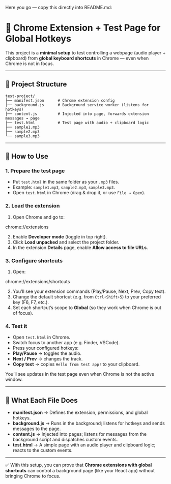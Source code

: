 Here you go — copy this directly into README.md:

# 🎹 Chrome Extension + Test Page for Global Hotkeys

This project is a **minimal setup** to test controlling a webpage (audio player + clipboard) from **global keyboard shortcuts** in Chrome — even when Chrome is not in focus.  

---

## 📂 Project Structure

```text
test-project/
├── manifest.json      # Chrome extension config
├── background.js      # Background service worker (listens for hotkeys)
├── content.js         # Injected into page, forwards extension messages → page
├── test.html          # Test page with audio + clipboard logic
├── sample1.mp3
├── sample2.mp3
└── sample3.mp3
```
---

## 🔧 How to Use

### 1. Prepare the test page
- Put `test.html` in the same folder as your `.mp3` files.  
- Example: `sample1.mp3`, `sample2.mp3`, `sample3.mp3`.  
- Open `test.html` in Chrome (drag & drop it, or use `File → Open`).

### 2. Load the extension
1. Open Chrome and go to:  

chrome://extensions

2. Enable **Developer mode** (toggle in top right).  
3. Click **Load unpacked** and select the project folder.  
4. In the extension **Details** page, enable **Allow access to file URLs**.

### 3. Configure shortcuts
1. Open:  

chrome://extensions/shortcuts

2. You’ll see your extension commands (Play/Pause, Next, Prev, Copy text).  
3. Change the default shortcut (e.g. from `Ctrl+Shift+5`) to your preferred key (F6, F7, etc.).  
4. Set each shortcut’s scope to **Global** (so they work when Chrome is out of focus).

### 4. Test it
- Open `test.html` in Chrome.  
- Switch focus to another app (e.g. Finder, VSCode).  
- Press your configured hotkeys:  
- **Play/Pause** → toggles the audio.  
- **Next / Prev** → changes the track.  
- **Copy text** → copies `Hello from test app!` to your clipboard.  

You’ll see updates in the test page even when Chrome is not the active window.

---

## 📝 What Each File Does
- **manifest.json** → Defines the extension, permissions, and global hotkeys.  
- **background.js** → Runs in the background; listens for hotkeys and sends messages to the page.  
- **content.js** → Injected into pages; listens for messages from the background script and dispatches custom events.  
- **test.html** → A simple page with an audio player and clipboard logic; reacts to the custom events.  

---

✅ With this setup, you can prove that **Chrome extensions with global shortcuts** can control a background page (like your React app) without bringing Chrome to focus.
